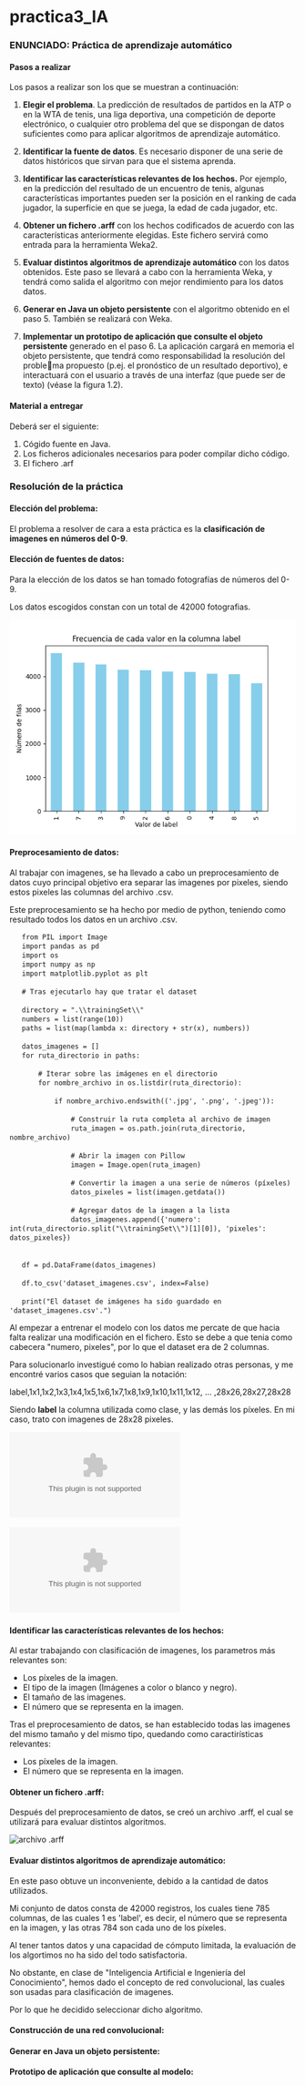# practica3_IA

### ENUNCIADO: Práctica de aprendizaje automático

#### Pasos a realizar

Los pasos a realizar son los que se muestran a continuación:

1. **Elegir el problema**. La predicción de resultados de partidos en la ATP
o en la WTA de tenis, una liga deportiva, una competición de deporte
electrónico, o cualquier otro problema del que se dispongan de datos
suficientes como para aplicar algoritmos de aprendizaje automático.

2. **Identificar la fuente de datos**. Es necesario disponer de una serie de
datos históricos que sirvan para que el sistema aprenda.

3. **Identificar las características relevantes de los hechos.** Por ejemplo, en
la predicción del resultado de un encuentro de tenis, algunas características importantes pueden ser la posición en el ranking de cada jugador,
la superficie en que se juega, la edad de cada jugador, etc.

4. **Obtener un fichero .arff** con los hechos codificados de acuerdo con las
características anteriormente elegidas. Este fichero servirá como entrada para la herramienta Weka2.

5. **Evaluar distintos algoritmos de aprendizaje automático** con los datos
obtenidos. Este paso se llevará a cabo con la herramienta Weka, y
tendrá como salida el algoritmo con mejor rendimiento para los datos
datos.

6. **Generar en Java un objeto persistente** con el algoritmo obtenido en el
paso 5. También se realizará con Weka.

7. **Implementar un prototipo de aplicación que consulte el objeto persistente** generado en el paso 6. La aplicación cargará en memoria el objeto
persistente, que tendrá como responsabilidad la resolución del problema propuesto (p.ej. el pronóstico de un resultado deportivo), e interactuará con el usuario a través de una interfaz (que puede ser de texto)
(véase la figura 1.2).

#### Material a entregar

Deberá ser el siguiente:

1. Cógido fuente en Java.
2. Los ficheros adicionales necesarios para poder compilar dicho código.
3. El fichero .arf


### Resolución de la práctica

#### Elección del problema:

El problema a resolver de cara a esta práctica es la **clasificación de imagenes en números del 0-9**.


#### Elección de fuentes de datos:

Para la elección de los datos se han tomado fotografías de números del 0-9.

Los datos escogidos constan con un total de 42000 fotografias.

![](https://github.com/carlosMoragon/practica3_IA/blob/main/imgs_readme/grafica_datos.png)

#### Preprocesamiento de datos:

Al trabajar con imagenes, se ha llevado a cabo un preprocesamiento de datos cuyo principal objetivo era separar las imagenes por pixeles, siendo estos pixeles las columnas del archivo .csv.

Este preprocesamiento se ha hecho por medio de python, teniendo como resultado todos los datos en un archivo .csv.

```{python}
   from PIL import Image
   import pandas as pd
   import os
   import numpy as np
   import matplotlib.pyplot as plt
   
   # Tras ejecutarlo hay que tratar el dataset
   
   directory = ".\\trainingSet\\"
   numbers = list(range(10))
   paths = list(map(lambda x: directory + str(x), numbers))
   
   datos_imagenes = []
   for ruta_directorio in paths:

       # Iterar sobre las imágenes en el directorio
       for nombre_archivo in os.listdir(ruta_directorio):

           if nombre_archivo.endswith(('.jpg', '.png', '.jpeg')):

               # Construir la ruta completa al archivo de imagen
               ruta_imagen = os.path.join(ruta_directorio, nombre_archivo)
   
               # Abrir la imagen con Pillow
               imagen = Image.open(ruta_imagen)
   
               # Convertir la imagen a una serie de números (píxeles)
               datos_pixeles = list(imagen.getdata())
   
               # Agregar datos de la imagen a la lista
               datos_imagenes.append({'numero': int(ruta_directorio.split("\\trainingSet\\")[1][0]), 'pixeles': datos_pixeles})
   
   
   df = pd.DataFrame(datos_imagenes)
   
   df.to_csv('dataset_imagenes.csv', index=False)
   
   print("El dataset de imágenes ha sido guardado en 'dataset_imagenes.csv'.")

```

Al empezar a entrenar el modelo con los datos me percate de que hacia falta realizar una modificación en el fichero. Esto se debe a que tenia como cabecera "numero, pixeles", por lo que el dataset era de 2 
columnas.

Para solucionarlo investigué como lo habian realizado otras personas, y me encontré varios casos que seguian la notación: 

label,1x1,1x2,1x3,1x4,1x5,1x6,1x7,1x8,1x9,1x10,1x11,1x12, ... ,28x26,28x27,28x28

Siendo **label** la columna utilizada como clase, y las demás los píxeles. En mi caso, trato con imagenes de 28x28 pixeles.

![archivo csv](https://https://github.com/carlosMoragon/practica3_IA/blob/main/python/dataset_imagenes.csv)

![archivo .zip con las imagenes](https://https://github.com/carlosMoragon/practica3_IA/blob/main/python/dataset_imagenes.zip)



#### Identificar las características relevantes de los hechos:

Al estar trabajando con clasificación de imagenes, los parametros más relevantes son:

- Los píxeles de la imagen.
- El tipo de la imagen (Imágenes a color o blanco y negro).
- El tamaño de las imagenes.
- El número que se representa en la imagen.

Tras el preprocesamiento de datos, se han establecido todas las imagenes del mismo tamaño y del mismo tipo, quedando como caractirísticas relevantes:

- Los píxeles de la imagen.
- El número que se representa en la imagen.


#### Obtener un fichero .arff:

Después del preprocesamiento de datos, se creó un archivo .arff, el cual se utilizará para evaluar distintos algoritmos.

![archivo .arff](https://github.com/carlosMoragon/practica3_IA/blob/main/python/dataset_imagenes.csv.arff)

#### Evaluar distintos algoritmos de aprendizaje automático:

En este paso obtuve un inconveniente, debido a la cantidad de datos utilizados.

Mi conjunto de datos consta de 42000 registros, los cuales tiene 785 columnas, de las cuales 1 es 'label', es decir, el número que se representa en la imagen, y las otras 784 son cada uno de los píxeles.

Al tener tantos datos y una capacidad de cómputo limitada, la evaluación de los algortimos no ha sido del todo satisfactoria.



No obstante, en clase de "Inteligencia Artificial e Ingeniería del Conocimiento", hemos dado el concepto de red convolucional, las cuales son usadas para clasificación de imagenes.

Por lo que he decidido seleccionar dicho algoritmo.

#### Construcción de una red convolucional:


#### Generar en Java un objeto persistente:


#### Prototipo de aplicación que consulte al modelo:

